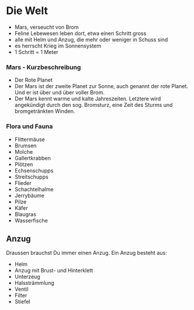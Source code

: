 # Die Welt

* Mars, verseucht von Brom
* Feline Lebewesen leben dort, etwa einen Schritt gross
* alle mit Helm und Anzug, die mehr oder weniger in Schuss sind
* es herrscht Krieg im Sonnensystem
* 1 Schritt = 1 Meter

### Mars - Kurzbeschreibung

* Der Rote Planet
* Der Mars ist der zweite Planet zur Sonne, auch genannt der rote Planet. Und er ist über und über voller Brom.
* Der Mars kennt warme und kalte Jahreszeiten. Letztere wird angekündigt durch den sog. Bromsturz, eine Zeit des
  Sturms und bromgetränkten Winden.

### Flora und Fauna

* Flittermäuse
* Brumsen
* Molche
* Gallertkrabben
* Plötzen
* Echsenschupps
* Streitschupps
* Flieder
* Schachtelhalme
* Jerrybäume
* Pilze
* Käfer
* Blaugras
* Wasserfische

## Anzug

Draussen brauchst Du immer einen Anzug. Ein Anzug besteht aus:

* Helm
* Anzug mit Brust- und Hinterklett
* Unterzeug
* Halssträmmlung
* Ventil
* Filter
* Stiefel

